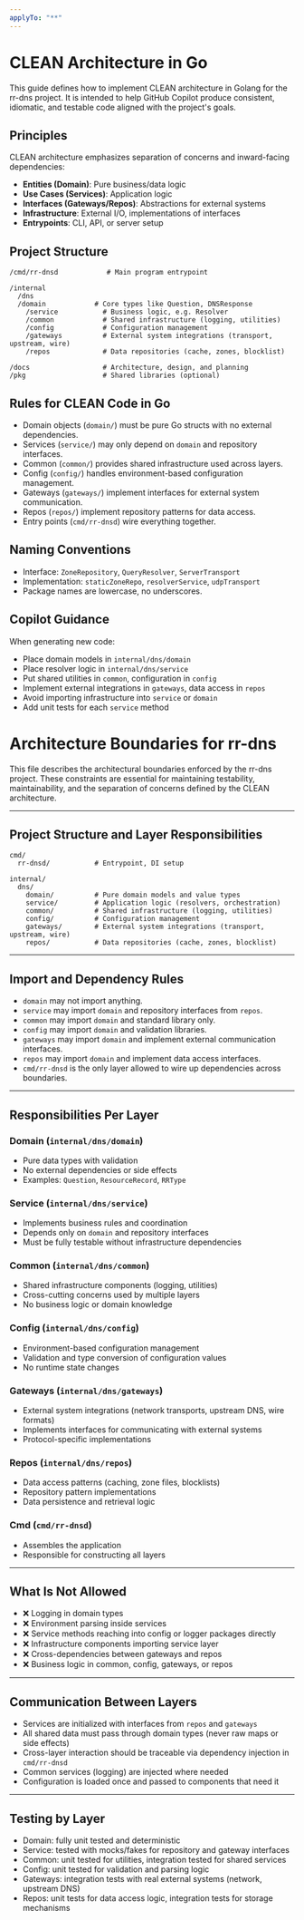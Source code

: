 ```yaml
---
applyTo: "**"
---
```


# CLEAN Architecture in Go

This guide defines how to implement CLEAN architecture in Golang for the rr-dns project. It is intended to help GitHub Copilot produce consistent, idiomatic, and testable code aligned with the project's goals.

## Principles

CLEAN architecture emphasizes separation of concerns and inward-facing dependencies:

- **Entities (Domain)**: Pure business/data logic
- **Use Cases (Services)**: Application logic
- **Interfaces (Gateways/Repos)**: Abstractions for external systems
- **Infrastructure**: External I/O, implementations of interfaces
- **Entrypoints**: CLI, API, or server setup

## Project Structure

```
/cmd/rr-dnsd            # Main program entrypoint

/internal
  /dns
  /domain            # Core types like Question, DNSResponse
    /service           # Business logic, e.g. Resolver
    /common            # Shared infrastructure (logging, utilities)
    /config            # Configuration management
    /gateways          # External system integrations (transport, upstream, wire)
    /repos             # Data repositories (cache, zones, blocklist)

/docs                  # Architecture, design, and planning
/pkg                   # Shared libraries (optional)
```

## Rules for CLEAN Code in Go

- Domain objects (`domain/`) must be pure Go structs with no external dependencies.
- Services (`service/`) may only depend on `domain` and repository interfaces.
- Common (`common/`) provides shared infrastructure used across layers.
- Config (`config/`) handles environment-based configuration management.
- Gateways (`gateways/`) implement interfaces for external system communication.
- Repos (`repos/`) implement repository patterns for data access.
- Entry points (`cmd/rr-dnsd`) wire everything together.


## Naming Conventions

- Interface: `ZoneRepository`, `QueryResolver`, `ServerTransport`
- Implementation: `staticZoneRepo`, `resolverService`, `udpTransport`
- Package names are lowercase, no underscores.

## Copilot Guidance

When generating new code:
- Place domain models in `internal/dns/domain`
- Place resolver logic in `internal/dns/service`
- Put shared utilities in `common`, configuration in `config`
- Implement external integrations in `gateways`, data access in `repos`
- Avoid importing infrastructure into `service` or `domain`
- Add unit tests for each `service` method


# Architecture Boundaries for rr-dns

This file describes the architectural boundaries enforced by the rr-dns project. These constraints are essential for maintaining testability, maintainability, and the separation of concerns defined by the CLEAN architecture.

---

## Project Structure and Layer Responsibilities

```
cmd/
  rr-dnsd/           # Entrypoint, DI setup

internal/
  dns/
    domain/          # Pure domain models and value types
    service/         # Application logic (resolvers, orchestration)
    common/          # Shared infrastructure (logging, utilities)
    config/          # Configuration management 
    gateways/        # External system integrations (transport, upstream, wire)
    repos/           # Data repositories (cache, zones, blocklist)
```

---

## Import and Dependency Rules

- `domain` may not import anything.
- `service` may import `domain` and repository interfaces from `repos`.
- `common` may import `domain` and standard library only.
- `config` may import `domain` and validation libraries.
- `gateways` may import `domain` and implement external communication interfaces.
- `repos` may import `domain` and implement data access interfaces.
- `cmd/rr-dnsd` is the only layer allowed to wire up dependencies across boundaries.

---

## Responsibilities Per Layer

### Domain (`internal/dns/domain`)
- Pure data types with validation
- No external dependencies or side effects
- Examples: `Question`, `ResourceRecord`, `RRType`

### Service (`internal/dns/service`)
- Implements business rules and coordination
- Depends only on `domain` and repository interfaces
- Must be fully testable without infrastructure dependencies

### Common (`internal/dns/common`)
- Shared infrastructure components (logging, utilities)
- Cross-cutting concerns used by multiple layers
- No business logic or domain knowledge

### Config (`internal/dns/config`)
- Environment-based configuration management
- Validation and type conversion of configuration values
- No runtime state changes

### Gateways (`internal/dns/gateways`)
- External system integrations (network transports, upstream DNS, wire formats)
- Implements interfaces for communicating with external systems
- Protocol-specific implementations

### Repos (`internal/dns/repos`)
- Data access patterns (caching, zone files, blocklists)
- Repository pattern implementations
- Data persistence and retrieval logic

### Cmd (`cmd/rr-dnsd`)
- Assembles the application
- Responsible for constructing all layers

---

## What Is Not Allowed

- ❌ Logging in domain types
- ❌ Environment parsing inside services
- ❌ Service methods reaching into config or logger packages directly
- ❌ Infrastructure components importing service layer
- ❌ Cross-dependencies between gateways and repos
- ❌ Business logic in common, config, gateways, or repos

---

## Communication Between Layers

- Services are initialized with interfaces from `repos` and `gateways`
- All shared data must pass through domain types (never raw maps or side effects)
- Cross-layer interaction should be traceable via dependency injection in `cmd/rr-dnsd`
- Common services (logging) are injected where needed
- Configuration is loaded once and passed to components that need it

---

## Testing by Layer

- Domain: fully unit tested and deterministic
- Service: tested with mocks/fakes for repository and gateway interfaces
- Common: unit tested for utilities, integration tested for shared services
- Config: unit tested for validation and parsing logic
- Gateways: integration tests with real external systems (network, upstream DNS)
- Repos: unit tests for data access logic, integration tests for storage mechanisms
